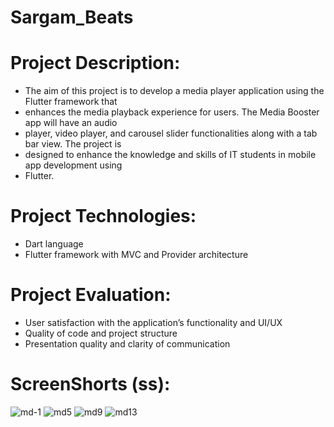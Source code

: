 # Sargam_Beats
# Project Description:
- The aim of this project is to develop a media player application using the Flutter framework that
- enhances the media playback experience for users. The Media Booster app will have an audio
- player, video player, and carousel slider functionalities along with a tab bar view. The project is
- designed to enhance the knowledge and skills of IT students in mobile app development using
- Flutter.
# Project Technologies:
- Dart language
- Flutter framework with MVC and Provider architecture
# Project Evaluation:
- User satisfaction with the application’s functionality and UI/UX
- Quality of code and project structure
- Presentation quality and clarity of communication
# ScreenShorts (ss):
<img src>![md-1](https://github.com/dipak2005/Sargam_Beats/assets/143473007/047af967-e5e0-42a3-8838-d92c4e2b522d)
<img src>![md5](https://github.com/dipak2005/Sargam_Beats/assets/143473007/381da34b-326f-4a54-95d0-9c2987b21fd5)
<img src>![md9](https://github.com/dipak2005/Sargam_Beats/assets/143473007/cea7eda5-2ccb-4950-8c7c-32d325d3b007)
<img src>![md13](https://github.com/dipak2005/Sargam_Beats/assets/143473007/e03f1444-553c-4e24-9390-fa70e8440b9d)




